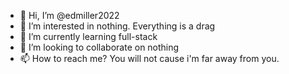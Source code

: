 - 👋 Hi, I’m @edmiller2022
- 👀 I’m interested in nothing. Everything is a drag
- 🌱 I’m currently learning full-stack
- 💞️ I’m looking to collaborate on nothing
- 📫 How to reach me? You will not cause i'm far away from you.

<!---
edmiller2022/edmiller2022 is a ✨ special ✨ repository because its `README.md` (this file) appears on your GitHub profile.
You can click the Preview link to take a look at your changes.
--->
